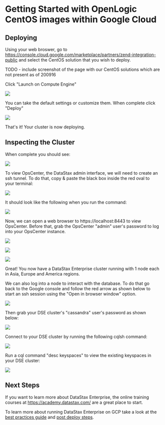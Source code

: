 # Getting Started with OpenLogic CentOS images within Google Cloud

## Deploying
Using your web broswer, go to https://console.cloud.google.com/marketplace/partners/zend-integration-public and select the CentOS solution that you wish to deploy.

TODO - include screenshot of the page with our CentOS solutions which are not present as of 200916


Click "Launch on Compute Engine"

![](./img/launcherconfig.png)

You can take the default settings or customize them.  When complete click "Deploy"

![](./img/deploying.png)

That's it!  Your cluster is now deploying.

## Inspecting the Cluster

When complete you should see:

![](./img/deployed.png)

To view OpsCenter, the DataStax admin interface, we will need to create an ssh tunnel.  To do that, copy & paste the black box inside the red oval to your terminal:

![](./img/tunnel-console.png)

It should look like the following when you run the command:

![](./img/tunnel.png)

Now, we can open a web browser to https://localhost:8443 to view OpsCenter.  Before that, grab the OpsCenter "admin" user's password to log into your OpsCenter instance.

![](./img/creds-opsc.png)

![](./img/opscenter-login.png)

![](./img/opscenter-console.png)

Great!  You now have a DataStax Enterprise cluster running with 1 node each in Asia, Europe and America regions.

We can also log into a node to interact with the database.  To do that go back to the Google console and follow the red arrow as shown below to start an ssh session using the "Open in browser window" option.

![](./img/ssh.png)

Then grab your DSE cluster's "cassandra" user's password as shown below:

![](./img/creds-cassandra.png)

Connect to your DSE cluster by running the following cqlsh command:

![](./img/cqlsh.png)

Run a cql command "desc keyspaces" to view the existing keyspaces in your DSE cluster:

![](./img/desc-keyspaces.png)

## Next Steps

If you want to learn more about DataStax Enterprise, the online training courses at https://academy.datastax.com/ are a great place to start.

To learn more about running DataStax Enterprise on GCP take a look at the [best practices guide](bestpractices.md) and [post deploy steps](postdeploy.md).
